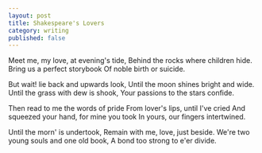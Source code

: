 ```yaml
---
layout: post
title: Shakespeare's Lovers
category: writing
published: false
---
```


Meet me, my love, at evening's tide,
Behind the rocks where children hide.
Bring us a perfect storybook
Of noble birth or suicide.

But wait! lie back and upwards look,
Until the moon shines bright and wide.
Until the grass with dew is shook,
Your passions to the stars confide.

Then read to me the words of pride
From lover's lips, until I've cried
And squeezed your hand, for mine you took
In yours, our fingers intertwined.

Until the morn' is undertook,
Remain with me, love, just beside.
We're two young souls and one old book,
A bond too strong to e'er divide.

